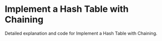 # Implement a Hash Table with Chaining

Detailed explanation and code for Implement a Hash Table with Chaining.